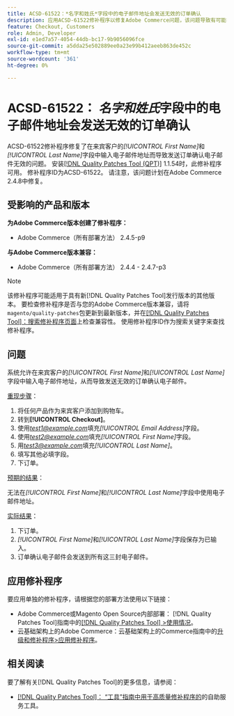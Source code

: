 ```yaml
---
title: ACSD-61522：*名字和姓氏*字段中的电子邮件地址会发送无效的订单确认
description: 应用ACSD-61522修补程序以修复Adobe Commerce问题，该问题导致有可能在来宾客户的*[!UICONTROL First Name]*和*[!UICONTROL Last Name]*字段中输入电子邮件地址，从而导致发送无效的订单确认电子邮件。
feature: Checkout, Customers
role: Admin, Developer
exl-id: e1ed7a57-4054-44db-bc17-9b9056096fce
source-git-commit: a5dda25e502889ee0a23e99b412aeeb863de452c
workflow-type: tm+mt
source-wordcount: '361'
ht-degree: 0%

---
```


# ACSD-61522： *名字和姓氏*&#x200B;字段中的电子邮件地址会发送无效的订单确认

ACSD-61522修补程序修复了在来宾客户的&#x200B;*[!UICONTROL First Name]*&#x200B;和&#x200B;*[!UICONTROL Last Name]*&#x200B;字段中输入电子邮件地址而导致发送订单确认电子邮件无效的问题。 安装[[!DNL Quality Patches Tool (QPT)]](/help/tools/quality-patches-tool/quality-patches-tool-to-self-serve-quality-patches.md) 1.1.54时，此修补程序可用。 修补程序ID为ACSD-61522。 请注意，该问题计划在Adobe Commerce 2.4.8中修复。

## 受影响的产品和版本

**为Adobe Commerce版本创建了修补程序：**

* Adobe Commerce（所有部署方法） 2.4.5-p9

**与Adobe Commerce版本兼容：**

* Adobe Commerce（所有部署方法） 2.4.4 - 2.4.7-p3

>[!NOTE]
>
>该修补程序可能适用于具有新[!DNL Quality Patches Tool]发行版本的其他版本。 要检查修补程序是否与您的Adobe Commerce版本兼容，请将`magento/quality-patches`包更新到最新版本，并在[[!DNL Quality Patches Tool]：搜索修补程序页面](https://experienceleague.adobe.com/tools/commerce-quality-patches/index.html?lang=zh-Hans)上检查兼容性。 使用修补程序ID作为搜索关键字来查找修补程序。

## 问题

系统允许在来宾客户的&#x200B;*[!UICONTROL First Name]*&#x200B;和&#x200B;*[!UICONTROL Last Name]*&#x200B;字段中输入电子邮件地址，从而导致发送无效的订单确认电子邮件。

<u>重现步骤</u>：

1. 将任何产品作为来宾客户添加到购物车。
1. 转到&#x200B;**[!UICONTROL Checkout]**。
1. 使用&#x200B;*test1@example.com*&#x200B;填充&#x200B;*[!UICONTROL Email Address]*&#x200B;字段。
1. 使用&#x200B;*<test2@example.com>*&#x200B;填充&#x200B;*[!UICONTROL First Name]*&#x200B;字段。
1. 用&#x200B;*<test3@example.com>*&#x200B;填充&#x200B;*[!UICONTROL Last Name]*。
1. 填写其他必填字段。
1. 下订单。

<u>预期的结果</u>：

无法在&#x200B;*[!UICONTROL First Name]*&#x200B;和&#x200B;*[!UICONTROL Last Name]*&#x200B;字段中使用电子邮件地址。

<u>实际结果</u>：

1. 下订单。
1. *[!UICONTROL First Name]*&#x200B;和&#x200B;*[!UICONTROL Last Name]*&#x200B;字段保存为已输入。
1. 订单确认电子邮件会发送到所有这三封电子邮件。

## 应用修补程序

要应用单独的修补程序，请根据您的部署方法使用以下链接：

* Adobe Commerce或Magento Open Source内部部署： [!DNL Quality Patches Tool]指南中的[[!DNL Quality Patches Tool] >使用情况](/help/tools/quality-patches-tool/usage.md)。
* 云基础架构上的Adobe Commerce：云基础架构上的Commerce指南中的[升级和修补程序>应用修补程序](https://experienceleague.adobe.com/docs/commerce-cloud-service/user-guide/develop/upgrade/apply-patches.html?lang=zh-Hans)。

## 相关阅读

要了解有关[!DNL Quality Patches Tool]的更多信息，请参阅：

* [[!DNL Quality Patches Tool]： “工具”指南中用于高质量修补程序的](/help/tools/quality-patches-tool/quality-patches-tool-to-self-serve-quality-patches.md)的自助服务工具。
